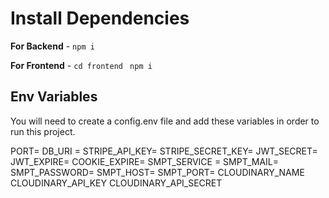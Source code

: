 # Install Dependencies

**For Backend** - `npm i`

**For Frontend** - `cd frontend` ` npm i`

## Env Variables
You will need to create a config.env file and add these variables in order to run this project.

PORT=
DB_URI =
STRIPE_API_KEY=
STRIPE_SECRET_KEY=
JWT_SECRET=
JWT_EXPIRE=
COOKIE_EXPIRE=
SMPT_SERVICE =
SMPT_MAIL=
SMPT_PASSWORD=
SMPT_HOST=
SMPT_PORT=
CLOUDINARY_NAME
CLOUDINARY_API_KEY
CLOUDINARY_API_SECRET
